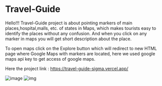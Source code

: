 # Travel-Guide
 
Hello!!!
Travel-Guide project is about pointing markers of main places,hospital,malls, etc. of states in Maps, which makes tourists easy to identify the places without any confusion. And when you click on any marker in maps you will get short description about the place.

To open maps click on the Explore button which will redirect to new HTML page where Google Maps with markers are located, here we used google maps api key to get access of google maps.

Here the project link :
https://travel-guide-sigma.vercel.app/


![image](https://user-images.githubusercontent.com/64121885/147536372-daa36786-73bd-4d8d-9e53-a634decf0497.png)
![img](https://user-images.githubusercontent.com/76696228/172047248-fdb7b436-ae82-4a7a-a263-ddbc2efa0e05.jpg)
